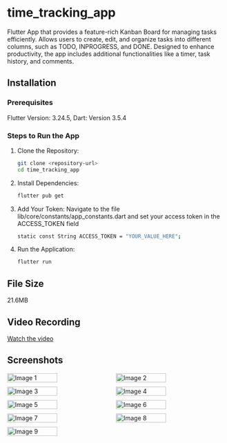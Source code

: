 # time_tracking_app

Flutter App that provides a feature-rich Kanban Board for managing tasks efficiently. Allows users to create, edit, and organize tasks into different columns, such as TODO, INPROGRESS, and DONE. Designed to enhance productivity, the app includes additional functionalities like a timer, task history, and comments.


## Installation

### Prerequisites
Flutter Version: 3.24.5, Dart: Version 3.5.4

### Steps to Run the App
1. Clone the Repository:
   ```bash
   git clone <repository-url>
   cd time_tracking_app
   ```

2. Install Dependencies:
   ```bash
   flutter pub get
   ```

3. Add Your Token: Navigate to the file lib/core/constants/app_constants.dart and set your access token in the ACCESS_TOKEN field
   ```bash
   static const String ACCESS_TOKEN = "YOUR_VALUE_HERE";
   ```

4. Run the Application:
   ```bash
   flutter run
   ```

## File Size
21.6MB

## Video Recording

[Watch the video](https://drive.google.com/file/d/1CrzAvGE6YppkUDUj2j3_cTIg_Nw-quoA/view?usp=drivesdk)

## Screenshots

<div style="display: flex; flex-wrap: wrap; gap: 10px;">
    <img src="https://github.com/user-attachments/assets/92c6309d-7f00-4ac5-b83f-12c5d991fdd7)" alt="Image 1" width="48%">
    <img src="https://github.com/user-attachments/assets/d0b3a907-8775-40e3-8134-d5e8e04398fb" alt="Image 2" width="48%">
    <img src="https://github.com/user-attachments/assets/ecdf9e09-0e10-46cc-b1cf-6697dc5620ca" alt="Image 3" width="48%">
    <img src="https://github.com/user-attachments/assets/d00123ba-bf7f-427e-a5d0-ca5b3ca64ff0" alt="Image 4" width="48%">
    <img src="https://github.com/user-attachments/assets/9a8bfb73-04ca-43cf-b781-8d70dba12b0d" alt="Image 5" width="48%">
    <img src="https://github.com/user-attachments/assets/28613342-f9e1-405c-8a09-b3190bd02404" alt="Image 6" width="48%">
    <img src="https://github.com/user-attachments/assets/54722f2b-69b6-4dba-bef0-4e645e06b5fe" alt="Image 7" width="48%">
    <img src="https://github.com/user-attachments/assets/ff2057d5-01ec-4f9f-9fae-6beefd2f5cce" alt="Image 8" width="48%">
    <img src="https://github.com/user-attachments/assets/39247d21-3404-4c55-9e9b-c5a4b381a8ac" alt="Image 9" width="48%">
</div>
